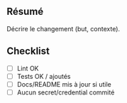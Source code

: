 ## Résumé
Décrire le changement (but, contexte).

## Checklist
- [ ] Lint OK
- [ ] Tests OK / ajoutés
- [ ] Docs/README mis à jour si utile
- [ ] Aucun secret/credential commité
